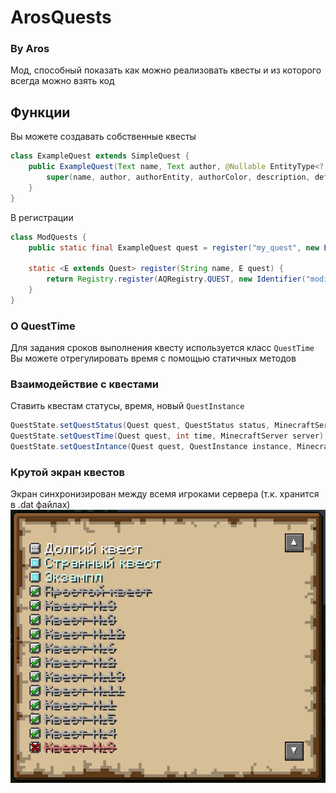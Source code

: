 # ArosQuests
### By Aros
Мод, способный показать как можно реализовать квесты и из которого всегда можно взять код

## Функции
Вы можете создавать собственные квесты
```java
class ExampleQuest extends SimpleQuest {
    public ExampleQuest(Text name, Text author, @Nullable EntityType<? extends LivingEntity> authorEntity, Integer authorColor, Text description, QuestTime defaultTime) {
        super(name, author, authorEntity, authorColor, description, defaultTime);
    }
}
```
В регистрации
```java
class ModQuests {
    public static final ExampleQuest quest = register("my_quest", new ExampleQuest(...));
    
    static <E extends Quest> register(String name, E quest) {
        return Registry.register(AQRegistry.QUEST, new Identifier("modid", name), quest);
    }
}
```
### О QuestTime
Для задания сроков выполнения квесту используется класс `QuestTime`\
Вы можете отрегулировать время с помощью статичных методов

### Взаимодействие с квестами
Ставить квестам статусы, время, новый `QuestInstance`
```java
QuestState.setQuestStatus(Quest quest, QuestStatus status, MinecraftServer server);
QuestState.setQuestTime(Quest quest, int time, MinecraftServer server);
QuestState.setQuestIntance(Quest quest, QuestInstance instance, MinecraftServer server);
```

### Крутой экран квестов
Экран синхронизирован между всемя игроками сервера (т.к. хранится в .dat файлах)
![](img.png)
